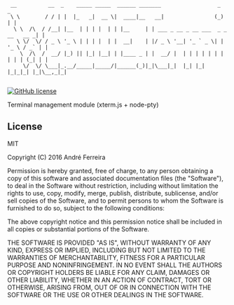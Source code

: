 ``` 
 __          __  _    _____ _____  ______ _______                  _             _ 
 \ \        / / | |  |_   _|  __ \|  ____|__   __|                (_)           | |
  \ \  /\  / /__| |__  | | | |  | | |__     | | ___ _ __ _ __ ___  _ _ __   __ _| |
   \ \/  \/ / _ \ '_ \ | | | |  | |  __|    | |/ _ \ '__| '_ ` _ \| | '_ \ / _` | |
    \  /\  /  __/ |_) || |_| |__| | |____ _ | |  __/ |  | | | | | | | | | | (_| | |
     \/  \/ \___|_.__/_____|_____/|______(_)|_|\___|_|  |_| |_| |_|_|_| |_|\__,_|_|       
                                                                                                                                                                                                              
```                                                                                                                                                 

[![GitHub license](https://img.shields.io/badge/license-MIT-blue.svg)](https://raw.githubusercontent.com/jsrun/wi.core.terminal/master/LICENSE)

Terminal management module (xterm.js + node-pty)

## License

  MIT
  
  Copyright (C) 2016 André Ferreira

  Permission is hereby granted, free of charge, to any person obtaining a copy of this software and associated documentation files (the "Software"), to deal in the Software without restriction, including without limitation the rights to use, copy, modify, merge, publish, distribute, sublicense, and/or sell copies of the Software, and to permit persons to whom the Software is furnished to do so, subject to the following conditions:

  The above copyright notice and this permission notice shall be included in all copies or substantial portions of the Software.

  THE SOFTWARE IS PROVIDED "AS IS", WITHOUT WARRANTY OF ANY KIND, EXPRESS OR IMPLIED, INCLUDING BUT NOT LIMITED TO THE WARRANTIES OF MERCHANTABILITY, FITNESS FOR A PARTICULAR PURPOSE AND NONINFRINGEMENT. IN NO EVENT SHALL THE AUTHORS OR COPYRIGHT HOLDERS BE LIABLE FOR ANY CLAIM, DAMAGES OR OTHER LIABILITY, WHETHER IN AN ACTION OF CONTRACT, TORT OR OTHERWISE, ARISING FROM, OUT OF OR IN CONNECTION WITH THE SOFTWARE OR THE USE OR OTHER DEALINGS IN THE SOFTWARE.